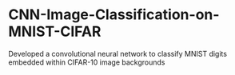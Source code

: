 # CNN-Image-Classification-on-MNIST-CIFAR
Developed a convolutional neural network to classify MNIST digits embedded within CIFAR-10 image backgrounds
